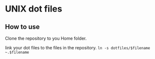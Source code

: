 UNIX dot files
===

How to use
---
Clone the repository to you Home folder.

link your dot files to the files in the repository.
`ln -s dotfiles/$filename ~.$filename`
